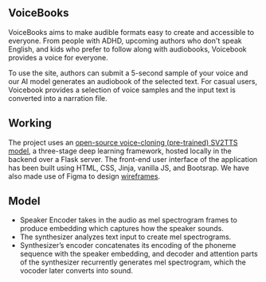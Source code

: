 ## VoiceBooks

VoiceBooks aims to make audible formats easy to create and accessible to everyone. From people with ADHD, upcoming authors who don't speak English, and kids who prefer to follow along with audiobooks, Voicebook provides a voice for everyone.

To use the site, authors can submit a 5-second sample of your voice and our AI model generates an audiobook of the selected text. For casual users, Voicebook provides a selection of voice samples and the input text is converted into a narration file.

## Working

The project uses an [open-source voice-cloning (pre-trained) SV2TTS model](https://github.com/CorentinJ/Real-Time-Voice-Cloning), a three-stage deep learning framework, hosted locally in the backend over a Flask server. The front-end user interface of the application has been built using HTML, CSS, Jinja, vanilla JS, and Bootsrap. We have also made use of Figma to design [wireframes](https://www.figma.com/file/UsBYByGMe0KRe2Fg6foxy4/HackMIT-2021-Wireframe?node-id=0%3A1).

## Model

- Speaker Encoder takes in the audio as mel spectrogram frames to produce embedding which captures how the speaker sounds.
- The synthesizer analyzes text input to create mel spectrograms.
- Synthesizer’s encoder concatenates its encoding of the phoneme sequence with the speaker embedding, and decoder and attention parts of the synthesizer recurrently generates mel spectrogram, which the vocoder later converts into sound.

